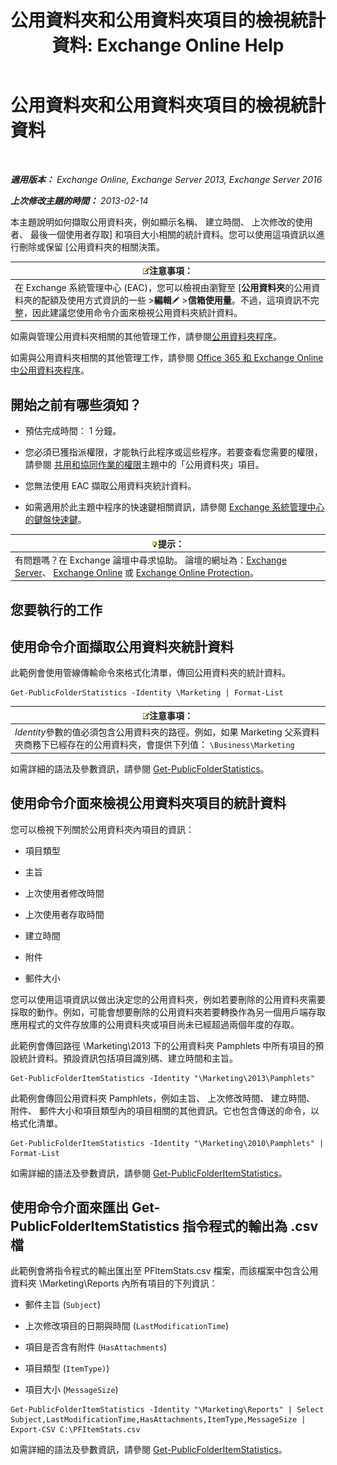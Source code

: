 ﻿---
title: '公用資料夾和公用資料夾項目的檢視統計資料: Exchange Online Help'
TOCTitle: 公用資料夾和公用資料夾項目的檢視統計資料
ms:assetid: 4e412710-9a74-4649-ab01-502e969a7eda
ms:mtpsurl: https://technet.microsoft.com/zh-tw/library/Aa997949(v=EXCHG.150)
ms:contentKeyID: 50473202
ms.date: 05/23/2018
mtps_version: v=EXCHG.150
ms.translationtype: MT
---

# 公用資料夾和公用資料夾項目的檢視統計資料

 

_**適用版本：** Exchange Online, Exchange Server 2013, Exchange Server 2016_

_**上次修改主題的時間：** 2013-02-14_

本主題說明如何擷取公用資料夾，例如顯示名稱、 建立時間、 上次修改的使用者、 最後一個使用者存取\] 和項目大小相關的統計資料。您可以使用這項資訊以進行刪除或保留 \[公用資料夾的相關決策。

<table>
<thead>
<tr class="header">
<th><img src="images/Bb124558.note(EXCHG.150).gif" title="注意事項" alt="注意事項" />注意事項：</th>
</tr>
</thead>
<tbody>
<tr class="odd">
<td>在 Exchange 系統管理中心 (EAC)，您可以檢視由瀏覽至 [<strong>公用資料夾</strong>的公用資料夾的配額及使用方式資訊的一些 &gt;<strong>編輯</strong><img src="images/JJ218640.6f53ccb2-1f13-4c02-bea0-30690e6ea71d(EXCHG.150).gif" title="編輯圖示" alt="編輯圖示" /> &gt;<strong>信箱使用量</strong>。不過，這項資訊不完整，因此建議您使用命令介面來檢視公用資料夾統計資料。</td>
</tr>
</tbody>
</table>


如需與管理公用資料夾相關的其他管理工作，請參閱[公用資料夾程序](public-folder-procedures-exchange-2013-help.md)。

如需與公用資料夾相關的其他管理工作，請參閱 [Office 365 和 Exchange Online 中公用資料夾程序](https://technet.microsoft.com/zh-tw/library/jj966272\(v=exchg.150\))。

## 開始之前有哪些須知？

  - 預估完成時間： 1 分鐘。

  - 您必須已獲指派權限，才能執行此程序或這些程序。若要查看您需要的權限，請參閱 [共用和協同作業的權限](sharing-and-collaboration-permissions-exchange-2013-help.md)主題中的「公用資料夾」項目。

  - 您無法使用 EAC 擷取公用資料夾統計資料。

  - 如需適用於此主題中程序的快速鍵相關資訊，請參閱 [Exchange 系統管理中心的鍵盤快速鍵](keyboard-shortcuts-in-the-exchange-admin-center-exchange-online-protection-help.md)。

<table>
<thead>
<tr class="header">
<th><img src="images/Bb124558.tip(EXCHG.150).gif" title="提示" alt="提示" />提示：</th>
</tr>
</thead>
<tbody>
<tr class="odd">
<td>有問題嗎？在 Exchange 論壇中尋求協助。 論壇的網址為：<a href="https://go.microsoft.com/fwlink/p/?linkid=60612">Exchange Server</a>、 <a href="https://go.microsoft.com/fwlink/p/?linkid=267542">Exchange Online</a> 或 <a href="https://go.microsoft.com/fwlink/p/?linkid=285351">Exchange Online Protection</a>。</td>
</tr>
</tbody>
</table>


## 您要執行的工作

## 使用命令介面擷取公用資料夾統計資料

此範例會使用管線傳輸命令來格式化清單，傳回公用資料夾的統計資料。

    Get-PublicFolderStatistics -Identity \Marketing | Format-List

<table>
<thead>
<tr class="header">
<th><img src="images/Bb124558.note(EXCHG.150).gif" title="注意事項" alt="注意事項" />注意事項：</th>
</tr>
</thead>
<tbody>
<tr class="odd">
<td><em>Identity</em>參數的值必須包含公用資料夾的路徑。例如，如果 Marketing 父系資料夾商務下已經存在的公用資料夾，會提供下列值： <code>\Business\Marketing</code></td>
</tr>
</tbody>
</table>


如需詳細的語法及參數資訊，請參閱 [Get-PublicFolderStatistics](https://technet.microsoft.com/zh-tw/library/aa998663\(v=exchg.150\))。

## 使用命令介面來檢視公用資料夾項目的統計資料

您可以檢視下列關於公用資料夾內項目的資訊：

  - 項目類型

  - 主旨

  - 上次使用者修改時間

  - 上次使用者存取時間

  - 建立時間

  - 附件

  - 郵件大小

您可以使用這項資訊以做出決定您的公用資料夾，例如若要刪除的公用資料夾需要採取的動作。例如，可能會想要刪除的公用資料夾若要轉換作為另一個用戶端存取應用程式的文件存放庫的公用資料夾或項目尚未已經超過兩個年度的存取。

此範例會傳回路徑 \\Marketing\\2013 下的公用資料夾 Pamphlets 中所有項目的預設統計資料。預設資訊包括項目識別碼、建立時間和主旨。

    Get-PublicFolderItemStatistics -Identity "\Marketing\2013\Pamphlets"

此範例會傳回公用資料夾 Pamphlets，例如主旨、 上次修改時間、 建立時間、 附件、 郵件大小和項目類型內的項目相關的其他資訊。它也包含傳送的命令，以格式化清單。

    Get-PublicFolderItemStatistics -Identity "\Marketing\2010\Pamphlets" | Format-List

如需詳細的語法及參數資訊，請參閱 [Get-PublicFolderItemStatistics](https://technet.microsoft.com/zh-tw/library/ee332344\(v=exchg.150\))。

## 使用命令介面來匯出 Get-PublicFolderItemStatistics 指令程式的輸出為 .csv 檔

此範例會將指令程式的輸出匯出至 PFItemStats.csv 檔案，而該檔案中包含公用資料夾 \\Marketing\\Reports 內所有項目的下列資訊：

  - 郵件主旨 (`Subject`)

  - 上次修改項目的日期與時間 (`LastModificationTime`)

  - 項目是否含有附件 (`HasAttachments`)

  - 項目類型 (`ItemType)`)

  - 項目大小 (`MessageSize`)

<!-- end list -->

    Get-PublicFolderItemStatistics -Identity "\Marketing\Reports" | Select Subject,LastModificationTime,HasAttachments,ItemType,MessageSize | Export-CSV C:\PFItemStats.csv

如需詳細的語法及參數資訊，請參閱 [Get-PublicFolderItemStatistics](https://technet.microsoft.com/zh-tw/library/ee332344\(v=exchg.150\))。

